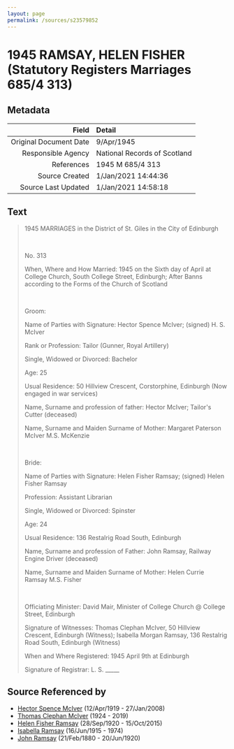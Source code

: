 ```yaml
---
layout: page
permalink: /sources/s23579852
---
```


# 1945 RAMSAY, HELEN FISHER (Statutory Registers Marriages 685/4 313)

## Metadata
Field | Detail
---:|:---
Original Document Date | 9/Apr/1945
Responsible Agency | National Records of Scotland
References | 1945 M 685/4 313
Source Created | 1/Jan/2021 14:44:36
Source Last Updated | 1/Jan/2021 14:58:18

## Text

> 1945 MARRIAGES in the District of St. Giles in the City of Edinburgh
>
> <br/>
>
> No. 313
>
> When, Where and How Married: 1945 on the Sixth day of April at College Church, South College Street, Edinburgh; After Banns according to the Forms of the Church of Scotland
>
> <br/>
>
> Groom:
>
> Name of Parties with Signature: Hector Spence McIver; (signed) H. S. McIver
>
> Rank or Profession: Tailor (Gunner, Royal Artillery)
>
> Single, Widowed or Divorced: Bachelor
>
> Age: 25
>
> Usual Residence: 50 Hillview Crescent, Corstorphine, Edinburgh (Now engaged in war services)
>
> Name, Surname and profession of father: Hector McIver; Tailor's Cutter (deceased)
>
> Name, Surname and Maiden Surname of Mother: Margaret Paterson McIver M.S. McKenzie
>
> <br/>
>
> Bride:
>
> Name of Parties with Signature: Helen Fisher Ramsay; (signed) Helen Fisher Ramsay
>
> Profession: Assistant Librarian
>
> Single, Widowed or Divorced: Spinster
>
> Age: 24
>
> Usual Residence: 136 Restalrig Road South, Edinburgh
>
> Name, Surname and profession of Father: John Ramsay, Railway Engine Driver (deceased)
>
> Name, Surname and Maiden Surname of Mother: Helen Currie Ramsay M.S. Fisher
>
> <br/>
>
> Officiating Minister: David Mair, Minister of College Church @ College Street, Edinburgh
>
> Signature of Witnesses: Thomas Clephan McIver, 50 Hillview Crescent, Edinburgh (Witness); Isabella Morgan Ramsay, 136 Restalrig Road South, Edinburgh (Witness)
>
> When and Where Registered: 1945 April 9th at Edinburgh
>
> Signature of Registrar: L. S. _____
>

## Source Referenced by

* [Hector Spence McIver](../people/@34334364@-hector-spence-mciver-b1919-4-12-d2008-1-27.md) (12/Apr/1919 - 27/Jan/2008)
* [Thomas Clephan McIver](../people/@74287888@-thomas-clephan-mciver-b1924-d2019.md) (1924 - 2019)
* [Helen Fisher Ramsay](../people/@34267190@-helen-fisher-ramsay-b1920-9-28-d2015-10-15.md) (28/Sep/1920 - 15/Oct/2015)
* [Isabella Ramsay](../people/@80504300@-isabella-ramsay-b1915-6-16-d1974.md) (16/Jun/1915 - 1974)
* [John Ramsay](../people/@64225415@-john-ramsay-b1880-2-21-d1920-6-20.md) (21/Feb/1880 - 20/Jun/1920)
